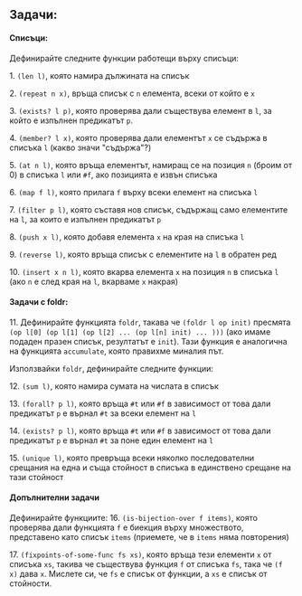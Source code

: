 ## Задачи:
#### Списъци:
Дефинирайте следните функции работещи върху списъци:

1\. `(len l)`, която намира дължината на списък

2\. `(repeat n x)`, връща списък с `n` елемента, всеки от който е `x`

3\. `(exists? l p)`, която проверява дали съществува елемент в `l`, за който
е изпълнен предикатът `p`.

4\. `(member? l x)`, която проверява дали елементът `x` се съдържа в списъка `l`
(какво значи "съдържа"?)

5\. `(at n l)`, която връща елементът, намиращ се на позиция `n` (броим от 0)
в списъка `l` или `#f`, ако позицията е извън списъка

6\. `(map f l)`, която прилага `f` върху всеки елемент на списъка `l`

7\. `(filter p l)`, която съставя нов списък, съдържащ само елементите на `l`,
за които е изпълнен предикатът `p`

8\. `(push x l)`, която добавя елемента `x` на края на списъка `l`

9\. `(reverse l)`, която връща списък с елементите на `l` в обратен ред

10\. `(insert x n l)`, която вкарва елемента `x` на позиция `n` в списъка `l`
(ако `n` е след края на `l`, вкарваме `x` накрая)

#### Задачи с foldr:

11\. Дефинирайте функцията `foldr`, такава че `(foldr l op init)` пресмята `(op l[0] (op l[1] (op l[2] ... (op l[n] init) ... )))`
(ако имаме подаден празен списък, резултатът е `init`). Тази функция е аналогична на функцията `accumulate`, която правихме
миналия път.

Използвайки `foldr`, дефинирайте следните функции:


12\. `(sum l)`, която намира сумата на числата в списък

13\. `(forall? p l)`, която връща `#t` или `#f` в зависимост от това дали предикатът `p` е върнал `#t` за всеки елемент на `l`

14\. `(exists? p l)`, която връща `#t` или `#f` в зависимост от това дали предикатът `p` е върнал `#t` за поне един елемент на `l`

15\. `(unique l)`, която превръща всеки няколко последователни срещания на една и съща стойност в списъка в единствено срещане на тази стойност

#### Допълнителни задачи

Дефинирайте функциите:
16\. `(is-bijection-over f items)`, която проверява дали функцията `f` е биекция върху множеството, представено като списък `items` (приемете, че в `items` няма повторения)

17\. `(fixpoints-of-some-func fs xs)`, която връща тези елементи `x` от списъка `xs`, такива че съществува функция `f` от списъка `fs`, така че `(f x)` дава `x`. Мислете си, че `fs` е списък от функции, а `xs` е списък от стойности.
